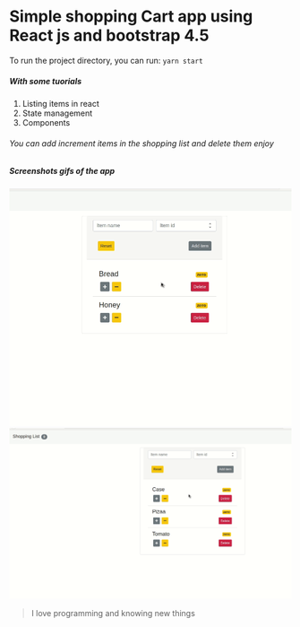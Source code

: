 # Simple shopping Cart app using React js and bootstrap 4.5
To run the project directory, you can run:
`yarn start`

##### With some tuorials
1. Listing items in react
2. State management
3. Components

###### You can add increment items in the shopping list and delete them enjoy

##### Screenshots gifs of the app
![One](/screenshots/4.gif)
![Tow](/screenshots/5.gif)

>I love programming and knowing new things
